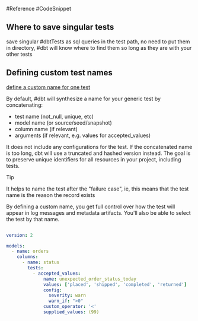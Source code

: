#Reference
#CodeSnippet 

## Where to save singular tests

save singular #dbtTests  as sql queries in the test path, no need to put them in directory, #dbt will know where to find them so long as they are with your other tests  

## Defining custom test names

[define a custom name for one test](https://docs.getdbt.com/reference/resource-properties/tests#define-a-custom-name-for-one-test)

By default, #dbt will synthesize a name for your generic test by concatenating:

- test name (not_null, unique, etc)
- model name (or source/seed/snapshot)
- column name (if relevant)
- arguments (if relevant, e.g. values for accepted_values)

It does not include any configurations for the test. If the concatenated name is too long, dbt will use a truncated and hashed version instead. The goal is to preserve unique identifiers for all resources in your project, including tests.

> [!Tip] 
> It helps to name the test after the "failure case", ie, this means that the test name is the reason the record exists

By defining a custom name, you get full control over how the test will appear in log messages and metadata artifacts. You'll also be able to select the test by that name.

```yaml

version: 2

models:
  - name: orders
    columns:
      - name: status
        tests:
          - accepted_values:
              name: unexpected_order_status_today
              values: ['placed', 'shipped', 'completed', 'returned']
              config:
                severity: warn
                warn_if: ">0"
              custom_operator: '<'
			  supplied_values: (99)

```